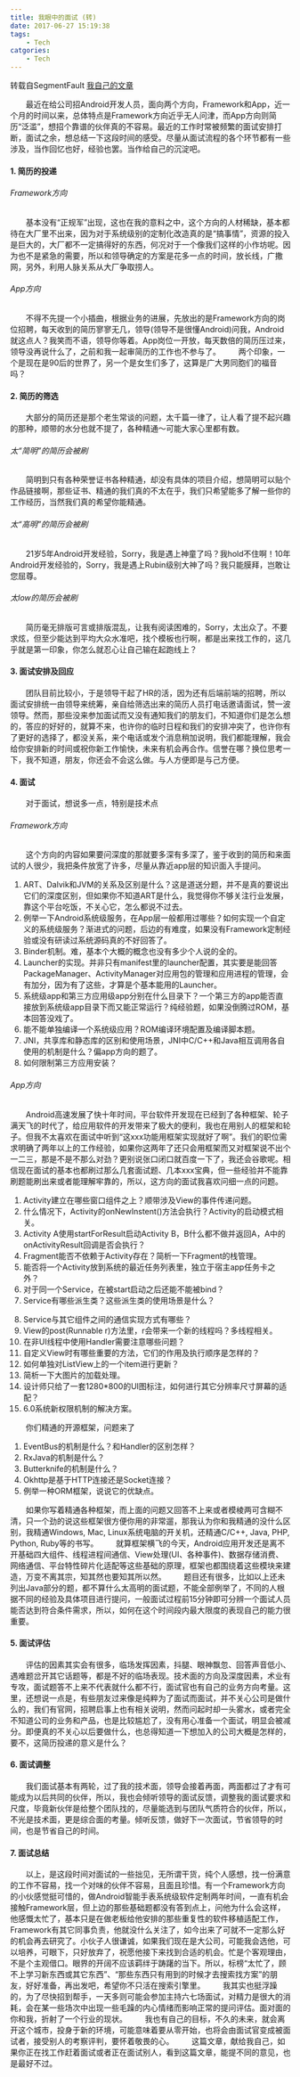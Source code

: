 ```yaml
---
title: 我眼中的面试 (转)
date: 2017-06-27 15:19:38
tags:
    - Tech
catgories: 
    - Tech
---
```

转载自SegmentFault [我自己的文章][1]

&#8195;&#8195;最近在给公司招Android开发人员，面向两个方向，Framework和App，近一个月的时间以来，总体特点是Framework方向近乎无人问津，而App方向则简历“泛滥”，想招个靠谱的伙伴真的不容易。最近的工作时常被频繁的面试安排打断，面试之余，想总结一下这段时间的感受。尽量从面试流程的各个环节都有一些涉及，当作回忆也好，经验也罢。当作给自己的沉淀吧。

#### 1. 简历的投递
###### Framework方向
&#8195;&#8195;基本没有“正规军”出现，这也在我的意料之中，这个方向的人材稀缺，基本都待在大厂里不出来，因为对于系统级别的定制化改造真的是“搞事情”，资源的投入是巨大的，大厂都不一定搞得好的东西，何况对于一个像我们这样的小作坊呢。因为也不是紧急的需要，所以和领导确定的方案是花多一点的时间，放长线，广撒网，另外，利用人脉关系从大厂争取捞人。
###### App方向
&#8195;&#8195;不得不先提一个小插曲，根据业务的进展，先放出的是Framework方向的岗位招聘，每天收到的简历寥寥无几，领导(领导不是很懂Android)问我，Android就这点人？我笑而不语，领导你等着。App岗位一开放，每天数倍的简历压过来，领导没再说什么了，之前和我一起审简历的工作也不参与了。
&#8195;&#8195;两个印象，一个是现在是90后的世界了，另一个是女生们多了，这算是广大男同胞们的福音吗？
#### 2. 简历的筛选
&#8195;&#8195;大部分的简历还是那个老生常谈的问题，太千篇一律了，让人看了提不起兴趣的那种，顺带的水分也就不提了，各种精通～可能大家心里都有数。
###### 太“简明”的简历会被刷
&#8195;&#8195;简明到只有各种荣誉证书各种精通，却没有具体的项目介绍，想简明可以贴个作品链接啊，那些证书、精通的我们真的不太在乎，我们只希望能多了解一些你的工作经历，当然我们真的希望你能精通。
###### 太“高明”的简历会被刷
&#8195;&#8195;21岁5年Android开发经验，Sorry，我是遇上神童了吗？我hold不住啊！10年Android开发经验的，Sorry，我是遇上Rubin级别大神了吗？我只能膜拜，岂敢让您屈尊。
###### 太low的简历会被刷
&#8195;&#8195;简历毫无排版可言或排版混乱，让我有阅读困难的，Sorry，太出众了。不要求炫，但至少能达到平均大众水准吧，找个模板也行啊，都是出来找工作的，这几乎就是第一印象，你怎么就忍心让自己输在起跑线上？
#### 3. 面试安排及回应
&#8195;&#8195;团队目前比较小，于是领导干起了HR的活，因为还有后端前端的招聘，所以面试安排统一由领导来统筹，亲自给筛选出来的简历人员打电话邀请面试，赞一波领导。然而，那些没来参加面试而又没有通知我们的朋友们，不知道你们是怎么想的，答应的好好的，就算不来，也许你的临时日程和我们的安排冲突了，也许你有了更好的选择了，都没关系，来个电话或发个消息稍加说明，我们都能理解，我会给你安排新的时间或祝你新工作愉快，未来有机会再合作。信誉在哪？换位思考一下，我不知道，朋友，你还会不会这么做。与人方便即是与己方便。
#### 4. 面试
&#8195;&#8195;对于面试，想说多一点，特别是技术点
###### Framework方向
&#8195;&#8195;这个方向的内容如果要问深度的那就要多深有多深了，鉴于收到的简历和来面试的人很少，我把条件放宽了许多，尽量从靠近app层的知识面入手提问。
1. ART、Dalvik和JVM的关系及区别是什么？这是道送分题，并不是真的要说出它们的深度区别，但如果你不知道ART是什么，我觉得你不够关注行业发展，靠这个平台吃饭，不关心它，怎么都说不过去。
2. 例举一下Android系统级服务，在App层一般都用过哪些？如何实现一个自定义的系统级服务？渐进式的问题，后边的有难度，如果没有Framework定制经验或没有研读过系统源码真的不好回答了。
2. Binder机制。难，基本个大概的概念也没有多少个人说的全的。
3. Launcher的实现。并非只有manifest里的launcher配置，其实要是能回答PackageManager、ActivityManager对应用包的管理和应用进程的管理，会有加分，因为有了这些，才算是个基本能用的Launcher。
4. 系统级app和第三方应用级app分别在什么目录下？一个第三方的app能否直接放到系统级app目录下而又能正常运行？纯经验题，如果没倒腾过ROM，基本回答没戏了。
5. 能不能单独编译一个系统级应用？ROM编译环境配置及编译脚本题。
6. JNI，共享库和静态库的区别和使用场景，JNI中C/C++和Java相互调用各自使用的机制是什么？偏app方向的题了。
7. 如何限制第三方应用安装？

###### App方向
&#8195;&#8195;Android高速发展了快十年时间，平台软件开发现在已经到了各种框架、轮子满天飞的时代了，给应用软件的开发带来了极大的便利，我也在用别人的框架和轮子。但我不太喜欢在面试中听到“这xxx功能用框架实现就好了啊”。我们的职位需求明确了两年以上的工作经验，如果你这两年了还只会用框架而又对框架说不出个一二三，那是不是不那么对劲？更别说张口闭口就百度一下了，我还会谷歌呢。相信现在面试的基本也都刷过那么几套面试题、几本xxx宝典，但一些经验并不能靠刷题能刷出来或者能理解牢靠的，所以，这方向的面试我喜欢问细一点的问题。
1. Activity建立在哪些窗口组件之上？顺带涉及View的事件传递问题。
2. 什么情况下，Activity的onNewInstent()方法会执行？Activity的启动模式相关。
3. Activity A使用startForResult启动Activity B，B什么都不做并返回A，A中的onActivityResult回调是否会执行？
4. Fragment能否不依赖于Activity存在？简析一下Fragment的栈管理。
5. 能否将一个Activity放到系统的最近任务列表里，独立于宿主app任务卡之外？
6. 对于同一个Service，在被start启动之后还能不能被bind？
7. Service有哪些派生类？这些派生类的使用场景是什么？
<!-- more -->
8. Service与其它组件之间的通信实现方式有哪些？
9. View的post(Runnable r)方法里，r会带来一个新的线程吗？多线程相关。
10. 在非UI线程中使用Handler需要注意哪些问题？
11. 自定义View时有哪些重要的方法，它们的作用及执行顺序是怎样的？
12. 如何单独对ListView上的一个item进行更新？
13. 简析一下大图片的加载处理。
14. 设计师只给了一套1280*800的UI图标注，如何进行其它分辨率尺寸屏幕的适配？
15. 6.0系统新权限机制的解决方案。

&#8195;&#8195;你们精通的开源框架，问题来了

1. EventBus的机制是什么？和Handler的区别怎样？
2. RxJava的机制是什么？
3. Butterknife的机制是什么？
4. Okhttp是基于HTTP连接还是Socket连接？
5. 例举一种ORM框架，说说它的优缺点。

&#8195;&#8195;如果你写着精通各种框架，而上面的问题又回答不上来或者模棱两可含糊不清，只一个劲的说这些框架很方便你用的非常遛，那我认为你和我精通的没什么区别，我精通Windows, Mac, Linux系统电脑的开关机，还精通C/C++, Java, PHP, Python, Ruby等的书写。
&#8195;&#8195;就算框架横飞的今天，Android应用开发还是离不开基础四大组件、线程进程间通信、View处理(UI、各种事件)、数据存储消费、网络通信、平台特性碎片化适配等这些基础的原理，框架也都围绕着这些模块来建造，万变不离其宗，知其然也要知其所以然。
&#8195;&#8195;题目还有很多，比如以上还未列出Java部分的题，都不算什么太高明的面试题，不能全部例举了，不同的人根据不同的经验及具体项目进行提问，一般面试过程前15分钟即可分辨一个面试人员能否达到符合条件需求，所以，如何在这个时间段内最大限度的表现自己的能力很重要。
#### 5. 面试评估
&#8195;&#8195;评估的因素其实会有很多，临场发挥因素，抖腿、眼神飘忽、回答声音低小、遇难题岔开其它话题等，都是不好的临场表现。技术面的方向及深度因素，术业有专攻，面试题答不上来不代表就什么都不行，面试官也有自己的业务方向考量。这里，还想说一点是，有些朋友过来像是纯粹为了面试而面试，并不关心公司是做什么的，我们有官网，招聘启事上也有相关说明，然而问起时却一头雾水，或者完全不知道公司的业务和产品，也是比较尴尬了，没有用心准备一个面试，明显会被减分。即便真的不关心以后要做什么，也总得知道一下想加入的公司大概是怎样的，要不，这简历投递的意义是什么？
#### 6. 面试调整
&#8195;&#8195;我们面试基本有两轮，过了我的技术面，领导会接着再面，两面都过了才有可能成为以后共同的伙伴，所以，我也会倾听领导的面试反馈，调整我的面试要求和尺度，毕竟新伙伴是给整个团队找的，尽量能选到与团队气质符合的伙伴，所以，不光是技术面，更是综合面的考量。倾听反馈，做好下一次面试，节省领导的时间，也是节省自己的时间。
#### 7. 面试总结
&#8195;&#8195;以上，是这段时间对面试的一些拙见，无所谓干货，纯个人感想，找一份满意的工作不容易，找一个对味的伙伴不容易，且面且珍惜。有一个Framework方向的小伙感觉挺可惜的，做Android智能手表系统级软件定制两年时间，一直有机会接触Framework层，但上边的那些基础题都没有答到点上，问他为什么会这样，他感慨太忙了，基本只是在做老板给他安排的那些重复性的软件移植适配工作，Framework有其它同事负责，他就没什么关注了，如今出来了可就不一定那么好的机会再去研究了。小伙子人很谦诚，如果我们现在是大公司，可能我会选他，可以培养，可眼下，只好放弃了，祝愿他接下来找到合适的机会。忙是个客观理由，不是个主观借口。眼界的开阔不应该羁绊于踌躇的当下。所以，标榜“太忙了，顾不上学习新东西或其它东西”、“那些东西只有用到的时候才去搜索找方案”的朋友，好好准备，再出发吧，希望你不只活在搜索引擎里。
&#8195;&#8195;我其实也挺浮躁的，为了尽快招到帮手，一天多则可能会参加主持六七场面试，对精力是很大的消耗，会在某一些场次中出现一些毛躁的内心情绪而影响正常的提问评估。面对面的你和我，折射了一个行业的现状。
&#8195;&#8195;我也有自己的目标，不久的未来，就会离开这个城市，投身于新的环境，可能意味着要从零开始，也将会由面试官变成被面试者，接受别人的考察评判，要怀着敬畏的心。
&#8195;&#8195;这篇文章，献给我自己，如果你正在找工作赶着面试或者正在面试别人，看到这篇文章，能提不同的意见，也是最好不过。

[1]: https://segmentfault.com/a/1190000008682444 "我眼中的面试"
